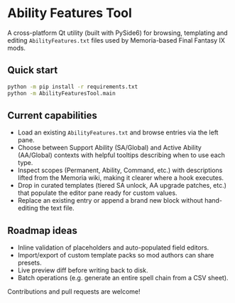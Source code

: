 # Ability Features Tool

A cross-platform Qt utility (built with PySide6) for browsing, templating and
editing `AbilityFeatures.txt` files used by Memoria-based Final Fantasy IX mods.

## Quick start

```bash
python -m pip install -r requirements.txt
python -m AbilityFeaturesTool.main
```

## Current capabilities

- Load an existing `AbilityFeatures.txt` and browse entries via the left pane.
- Choose between Support Ability (SA/Global) and Active Ability (AA/Global)
  contexts with helpful tooltips describing when to use each type.
- Inspect scopes (Permanent, Ability, Command, etc.) with descriptions lifted
  from the Memoria wiki, making it clearer where a hook executes.
- Drop in curated templates (tiered SA unlock, AA upgrade patches, etc.) that
  populate the editor pane ready for custom values.
- Replace an existing entry or append a brand new block without hand-editing the
  text file.

## Roadmap ideas

- Inline validation of placeholders and auto-populated field editors.
- Import/export of custom template packs so mod authors can share presets.
- Live preview diff before writing back to disk.
- Batch operations (e.g. generate an entire spell chain from a CSV sheet).

Contributions and pull requests are welcome!

